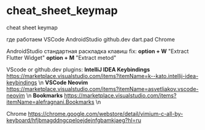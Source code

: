 # cheat_sheet_keymap
cheat sheet keymap

где работаем 
VSCode AndroidStudio github.dev dart.pad Chrome

AndroidStudio 
  стандартная раскладка клавиш 
  fix:
  **option + W**  "Extract Flutter Widget"
  **option + M**  "Extract metod"

VScode or github.dev
plugins: 
  **IntelliJ IDEA Keybindings** https://marketplace.visualstudio.com/items?itemName=k--kato.intellij-idea-keybindings \n
  **VSCode Neovim** https://marketplace.visualstudio.com/items?itemName=asvetliakov.vscode-neovim \n
  **Bookmarks** https://marketplace.visualstudio.com/items?itemName=alefragnani.Bookmarks \n

Chrome
  https://chrome.google.com/webstore/detail/vimium-c-all-by-keyboard/hfjbmagddngcpeloejdejnfgbamkjaeg?hl=ru

  
